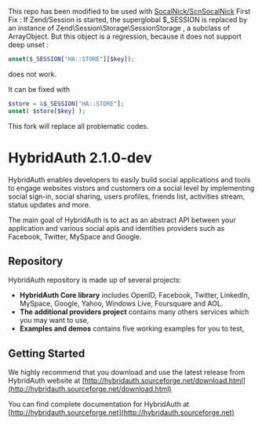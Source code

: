 This repo has been modified to be used with [SocalNick/ScnSocalNick](https://github.com/SocalNick/ScnSocialAuth/)
First Fix : If Zend/Session is started, the superglobal $_SESSION is replaced by an instance of Zend\Session\Storage\SessionStorage , a subclass of ArrayObject.
But this object is a regression, because it does not support deep unset :

```php
unset($_SESSION["HA::STORE"][$key]);
```
does not work.

It can be fixed with

```php
$store = &$_SESSION["HA::STORE"];
unset( $store[$key] );
```

This fork will replace all problematic codes.



# HybridAuth 2.1.0-dev

HybridAuth enables developers to easily build social applications and tools 
to engage websites vistors and customers on a social level by implementing 
social sign-in, social sharing, users profiles, friends list, activities 
stream, status updates and more. 

The main goal of HybridAuth is to act as an abstract API between your application
and various social apis and identities providers such as Facebook, Twitter, 
MySpace and Google.

## Repository

HybridAuth repository is made up of several projects:

- **HybridAuth Core library** includes OpenID, Facebook, Twitter, LinkedIn,
  MySpace, Google, Yahoo, Windows Live, Foursquare and AOL.
- **The additional providers project** contains many others services
  which you may want to use,
- **Examples and demos** contains five working examples for you to test, 

## Getting Started

We highly recommend that you download and use the latest release from HybridAuth website
at [http://hybridauth.sourceforge.net/download.html](http://hybridauth.sourceforge.net/download.html) 

You can find  complete documentation for HybridAuth
at [http://hybridauth.sourceforge.net](http://hybridauth.sourceforge.net)
